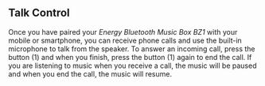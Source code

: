 ## Talk Control

Once you have paired your *Energy Bluetooth Music Box BZ1* with your mobile or smartphone, you can receive phone calls and use the built-in microphone to talk from the speaker. To answer an incoming call, press the button (1) and when you finish, press the button (1) again to end the call. If you are listening to music when you receive a call, the music will be paused and when you end the call, the music will resume.


